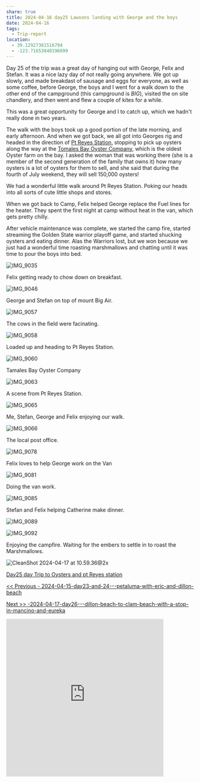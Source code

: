 ```yaml
---
share: true
title: 2024-04-16 day25 Lawsons landing with George and the boys
date: 2024-04-16
tags:
  - Trip-report
location:
  - 39.12927381516794
  - -123.71653840196699
---
```

Day 25 of the trip was a great day of hanging out with George, Felix and Stefan.   It was a nice lazy day of not really going anywhere.  We got up slowly, and made breakdast of sausage and eggs for everyone, as well as some coffee, before George, the boys and I went for a walk down to the other end of the campground (this campground is _BIG_), visited the on site chandlery, and then went and flew a couple of kites for a while.  

This was a great opportunity for George and I to catch up, which we hadn't really done in two years.   

The walk with the boys took up a good portion of the late morning, and early afternoon.  And when we got back, we all got into Georges rig and headed in the direction of [Pt Reyes Station](https://en.wikipedia.org/wiki/Point_Reyes_Station,_California), stopping to pick up oysters along the way at the [Tomales Bay Oyster Company](http://tomalesbayoysters.com/), which is the oldest Oyster farm on the bay.  I asked the woman that was working there (she is a member of the second generation of the family that owns it) how many oysters is a lot of oysters for them to sell, and she said that during the fourth of July weekend, they will sell 150,000 oysters!   

We had a wonderful little walk around Pt Reyes Station.  Poking our heads into all sorts of cute little shops and stores.  

When we got back to Camp, Felix helped George replace the Fuel lines for the heater.  They spent the first night at camp without heat in the van, which gets pretty chilly.  

After vehicle maintenance was complete, we started the camp fire, started streaming the Golden State warrior playoff game, and started shucking oysters and eating dinner.    Alas the Warriors lost, but we won because we just had a wonderful time roasting marshmallows and chatting until it was time to pour the boys into bed.  


![IMG_9035](../../attachments/IMG_9035.jpeg)

Felix getting ready to chow down on breakfast.

![IMG_9046](../../attachments/IMG_9046.jpeg)

George and Stefan on top of mount Big Air.

![IMG_9057](../../attachments/IMG_9057.jpeg)

The cows in the field were facinating.

![IMG_9058](../../attachments/IMG_9058.jpeg)

Loaded up and heading to Pt Reyes Station.

![IMG_9060](../../attachments/IMG_9060.jpeg)

Tamales Bay Oyster Company

![IMG_9063](../../attachments/IMG_9063.jpeg)

A scene from Pt Reyes Station.

![IMG_9065](../../attachments/IMG_9065.jpeg)

Me, Stefan, George and Felix enjoying our walk.

![IMG_9066](../../attachments/IMG_9066.jpeg)

The local post office.

![IMG_9078](../../attachments/IMG_9078.jpeg)

Felix loves to help George work on the Van

![IMG_9081](../../attachments/IMG_9081.jpeg)

Doing the van work.

![IMG_9085](../../attachments/IMG_9085.jpeg)

Stefan and Felix helping Catherine make dinner.

![IMG_9089](../../attachments/IMG_9089.jpeg)

![IMG_9092](../../attachments/IMG_9092.jpeg)

Enjoying the campfire.  Waiting for the embers to settle in to roast the Marshmallows.

![CleanShot 2024-04-17 at 10.59.36@2x](../../attachments/CleanShot%202024-04-17%20at%2010.59.36@2x.png)

[Day25 day Trip to Oysters and  pt Reyes station](https://www.gaiagps.com/public/aeuL15lzDjwuTW4rSrnSe51c/)

[<< Previous - 2024-04-15-day23-and-24---petaluma-with-eric-and-dillon-beach](./2024-04-15-day23-and-24---petaluma-with-eric-and-dillon-beach.md)

[Next >> -2024-04-17-day26---dillon-beach-to-clam-beach-with-a-stop-in-mancino-and-eureka](./2024-04-17-day26---dillon-beach-to-clam-beach-with-a-stop-in-mancino-and-eureka.md)


<iframe src="https://www.gaiagps.com/public/aeuL15lzDjwuTW4rSrnSe51c/?embed=True" style="border:none; overflow-y: hidden; background-color:white; min-width: 320px; max-width:420px; width:100%; height: 420px;" seamless />
